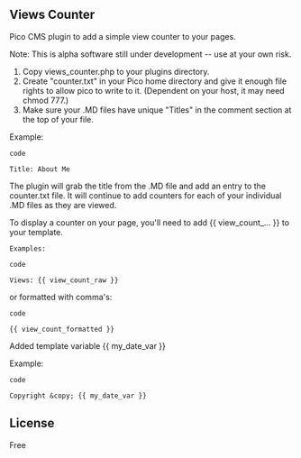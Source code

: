 ## Views Counter
Pico CMS plugin to add a simple view counter to your pages.

Note: This is alpha software still under development -- use at your own risk.

1. Copy views_counter.php to your plugins directory.
2. Create "counter.txt" in your Pico home directory and give it enough file rights to allow pico to write to it. (Dependent on your host, it may need chmod 777.)
3. Make sure your .MD files have unique "Titles" in the comment section at the top of your file.

Example:

    code
    
    Title: About Me

The plugin will grab the title from the .MD file and add an entry to the counter.txt file.
It will continue to add counters for each of your individual .MD files as they are viewed.

To display a counter on your page, you'll need to add {{ view_count_... }} to your template.
    
    Examples: 
    
    code
    
    Views: {{ view_count_raw }}
  
or formatted with comma's:

    code
    
    {{ view_count_formatted }}
   

Added template variable {{ my_date_var }}

Example: 

    code
    
    Copyright &copy; {{ my_date_var }}

## License
Free